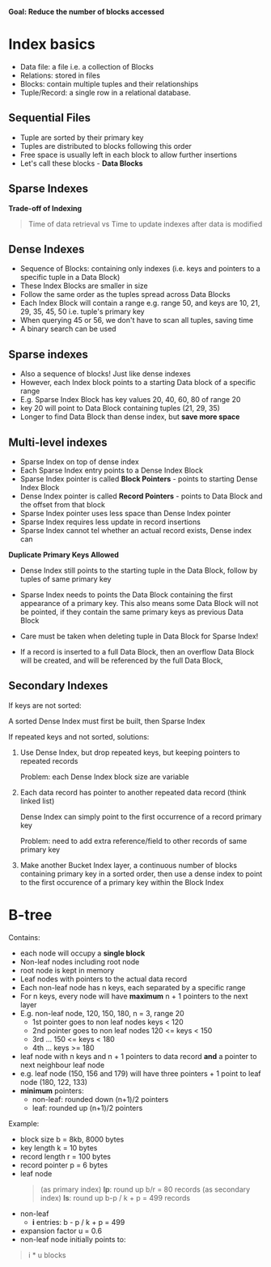 **Goal: Reduce the number of blocks accessed**

# Index basics
* Data file: a file i.e. a collection of Blocks
* Relations: stored in files
* Blocks: contain multiple tuples and their relationships
* Tuple/Record: a single row in a relational database.

## Sequential Files
* Tuple are sorted by their primary key
* Tuples are distributed to blocks following this order
* Free space is usually left in each block to allow further insertions
* Let's call these blocks - **Data Blocks**

## Sparse Indexes
**Trade-off of Indexing**
> Time of data retrieval vs Time to update indexes after data is modified

## Dense Indexes
* Sequence of Blocks: containing only indexes 
  (i.e. keys and pointers to a specific tuple in a Data Block)
* These Index Blocks are smaller in size
* Follow the same order as the tuples spread across Data Blocks
* Each Index Block will contain a range e.g. range 50, and keys are 10, 21, 29, 35, 45, 50 i.e. tuple's primary key
* When querying 45 or 56, we don't have to scan all tuples, saving time
* A binary search can be used

## Sparse indexes
* Also a sequence of blocks! Just like dense indexes
* However, each Index block points to a starting Data block of a specific range
* E.g. Sparse Index Block has key values 20, 40, 60, 80 of range 20
* key 20 will point to Data Block containing tuples (21, 29, 35)
* Longer to find Data Block than dense index, but **save more space**

## Multi-level indexes
* Sparse Index on top of dense index
* Each Sparse Index entry points to a Dense Index Block
* Sparse Index pointer is called **Block Pointers** - points to starting Dense Index Block
* Dense Index pointer is called **Record Pointers** - points to Data Block and the offset from that block
* Sparse Index pointer uses less space than Dense Index pointer
* Sparse Index requires less update in record insertions
* Sparse Index cannot tel whether an actual record exists, Dense index can

**Duplicate Primary Keys Allowed**

* Dense Index still points to the starting tuple in the Data Block, 
  follow by tuples of same primary key

* Sparse Index needs to points the Data Block containing the first appearance of a primary key.
  This also means some Data Block will not be pointed,
  if they contain the same primary keys as previous Data Block

* Care must be taken when deleting tuple in Data Block for Sparse Index! 

* If a record is inserted to a full Data Block, 
  then an overflow Data Block will be created,
  and will be referenced by the full Data Block,

## Secondary Indexes

If keys are not sorted:

A sorted Dense Index must first be built, then Sparse Index

If repeated keys and not sorted, solutions:

1. Use Dense Index, but drop repeated keys, but keeping pointers to repeated records
   
   Problem: each Dense Index block size are variable

2. Each data record has pointer to another repeated data record (think linked list)

    Dense Index can simply point to the first occurrence of a record primary key

    Problem: need to add extra reference/field to other records of same primary key

3. Make another Bucket Index layer, a continuous number of blocks containing primary key in a sorted order,
   then use a dense index to point to the first occurence of a primary key within the Block Index

# B-tree

Contains:
* each node will occupy a **single block**
* Non-leaf nodes including root node
* root node is kept in memory
* Leaf nodes with pointers to the actual data record
* Each non-leaf node has n keys, each separated by a specific range
* For n keys, every node will have **maximum** n + 1 pointers to the next layer
* E.g. non-leaf node, 120, 150, 180, n = 3, range 20
    * 1st pointer goes to non leaf nodes keys < 120
    * 2nd pointer goes to non leaf nodes 120 <= keys < 150
    * 3rd ... 150 <= keys < 180
    * 4th ... keys >= 180
* leaf node with n keys and n + 1 pointers to data record **and** a pointer to next neighbour leaf node
* e.g. leaf node (150, 156 and 179) will have three pointers + 1 point to leaf node (180, 122, 133)
* **minimum** pointers: 
    * non-leaf: rounded down (n+1)/2 pointers
    * leaf: rounded up (n+1)/2 pointers

Example:

* block size b = 8kb, 8000 bytes
* key length k = 10 bytes
* record length r = 100 bytes
* record pointer p = 6 bytes
* leaf node 
    > (as primary index) **lp**: round up b/r = 80 records
    > (as secondary index) **ls**: round up b-p / k + p = 499 records
* non-leaf
    * **i** entries: b - p / k + p = 499
* expansion factor u = 0.6 
* non-leaf node initially points to:
> i * u blocks